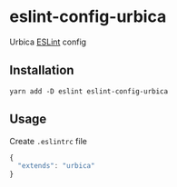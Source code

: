 # eslint-config-urbica

Urbica [ESLint](https://eslint.org/) config

## Installation

```shell
yarn add -D eslint eslint-config-urbica
```

## Usage

Create `.eslintrc` file

```js
{
  "extends": "urbica"
}
```
